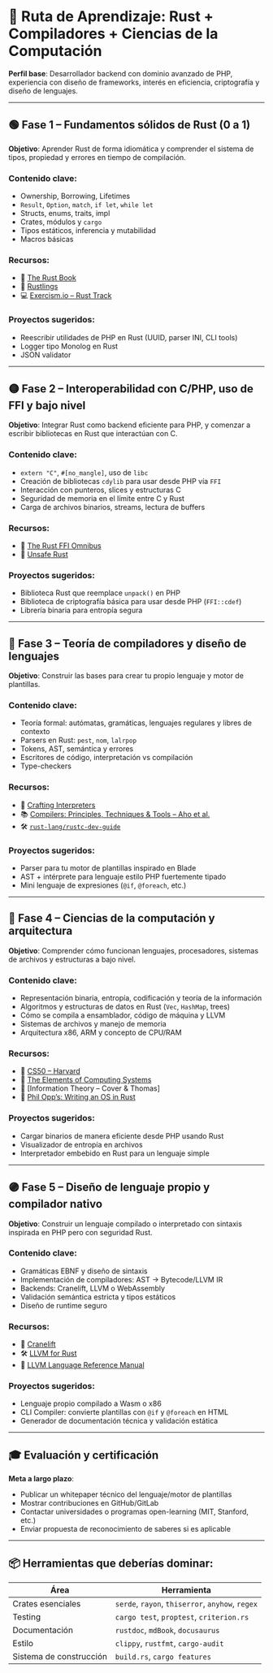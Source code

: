 # 📘 Ruta de Aprendizaje: **Rust + Compiladores + Ciencias de la Computación**

**Perfil base**: Desarrollador backend con dominio avanzado de PHP, experiencia con diseño de frameworks, interés en eficiencia, criptografía y diseño de lenguajes.

---

## 🟢 Fase 1 – Fundamentos sólidos de Rust (0 a 1)

**Objetivo**: Aprender Rust de forma idiomática y comprender el sistema de tipos, propiedad y errores en tiempo de compilación.

### Contenido clave:

* Ownership, Borrowing, Lifetimes
* `Result`, `Option`, `match`, `if let`, `while let`
* Structs, enums, traits, impl
* Crates, módulos y `cargo`
* Tipos estáticos, inferencia y mutabilidad
* Macros básicas

### Recursos:

* 📖 [The Rust Book](https://doc.rust-lang.org/book/)
* 🧠 [Rustlings](https://github.com/rust-lang/rustlings)
* 💻 [Exercism.io – Rust Track](https://exercism.org/tracks/rust)

### Proyectos sugeridos:

* Reescribir utilidades de PHP en Rust (UUID, parser INI, CLI tools)
* Logger tipo Monolog en Rust
* JSON validator

---

## 🟡 Fase 2 – Interoperabilidad con C/PHP, uso de FFI y bajo nivel

**Objetivo**: Integrar Rust como backend eficiente para PHP, y comenzar a escribir bibliotecas en Rust que interactúan con C.

### Contenido clave:

* `extern "C"`, `#[no_mangle]`, uso de `libc`
* Creación de bibliotecas `cdylib` para usar desde PHP vía `FFI`
* Interacción con punteros, slices y estructuras C
* Seguridad de memoria en el límite entre C y Rust
* Carga de archivos binarios, streams, lectura de buffers

### Recursos:

* 🔬 [The Rust FFI Omnibus](https://jakegoulding.com/rust-ffi-omnibus/)
* 📕 [Unsafe Rust](https://doc.rust-lang.org/nomicon/)

### Proyectos sugeridos:

* Biblioteca Rust que reemplace `unpack()` en PHP
* Biblioteca de criptografía básica para usar desde PHP (`FFI::cdef`)
* Librería binaria para entropía segura

---

## 🔵 Fase 3 – Teoría de compiladores y diseño de lenguajes

**Objetivo**: Construir las bases para crear tu propio lenguaje y motor de plantillas.

### Contenido clave:

* Teoría formal: autómatas, gramáticas, lenguajes regulares y libres de contexto
* Parsers en Rust: `pest`, `nom`, `lalrpop`
* Tokens, AST, semántica y errores
* Escritores de código, interpretación vs compilación
* Type-checkers

### Recursos:

* 📘 [Crafting Interpreters](https://craftinginterpreters.com/)
* 📚 [Compilers: Principles, Techniques & Tools – Aho et al.](https://en.wikipedia.org/wiki/Compilers:_Principles,_Techniques,_and_Tools)
* 🛠 [`rust-lang/rustc-dev-guide`](https://rustc-dev-guide.rust-lang.org/)

### Proyectos sugeridos:

* Parser para tu motor de plantillas inspirado en Blade
* AST + intérprete para lenguaje estilo PHP fuertemente tipado
* Mini lenguaje de expresiones (`@if`, `@foreach`, etc.)

---

## 🔴 Fase 4 – Ciencias de la computación y arquitectura

**Objetivo**: Comprender cómo funcionan lenguajes, procesadores, sistemas de archivos y estructuras a bajo nivel.

### Contenido clave:

* Representación binaria, entropía, codificación y teoría de la información
* Algoritmos y estructuras de datos en Rust (`Vec`, `HashMap`, trees)
* Cómo se compila a ensamblador, código de máquina y LLVM
* Sistemas de archivos y manejo de memoria
* Arquitectura x86, ARM y concepto de CPU/RAM

### Recursos:

* 🧠 [CS50 – Harvard](https://cs50.harvard.edu/)
* 📘 [The Elements of Computing Systems](https://www.nand2tetris.org/)
* 📘 \[Information Theory – Cover & Thomas]
* 🧵 [Phil Opp’s: Writing an OS in Rust](https://os.phil-opp.com/)

### Proyectos sugeridos:

* Cargar binarios de manera eficiente desde PHP usando Rust
* Visualizador de entropía en archivos
* Interpretador embebido en Rust para un lenguaje simple

---

## 🟣 Fase 5 – Diseño de lenguaje propio y compilador nativo

**Objetivo**: Construir un lenguaje compilado o interpretado con sintaxis inspirada en PHP pero con seguridad Rust.

### Contenido clave:

* Gramáticas EBNF y diseño de sintaxis
* Implementación de compiladores: AST → Bytecode/LLVM IR
* Backends: Cranelift, LLVM o WebAssembly
* Validación semántica estricta y tipos estáticos
* Diseño de runtime seguro

### Recursos:

* 🧪 [Cranelift](https://github.com/bytecodealliance/wasmtime/blob/main/cranelift)
* 🛠 [LLVM for Rust](https://docs.rs/inkwell/latest/inkwell/)
* 📘 [LLVM Language Reference Manual](https://llvm.org/docs/LangRef.html)

### Proyectos sugeridos:

* Lenguaje propio compilado a Wasm o x86
* CLI Compiler: convierte plantillas con `@if` y `@foreach` en HTML
* Generador de documentación técnica y validación estática

---

## 🎓 Evaluación y certificación

**Meta a largo plazo**:

* Publicar un whitepaper técnico del lenguaje/motor de plantillas
* Mostrar contribuciones en GitHub/GitLab
* Contactar universidades o programas open-learning (MIT, Stanford, etc.)
* Enviar propuesta de reconocimiento de saberes si es aplicable

---

## 📦 Herramientas que deberías dominar:

| Área                    | Herramienta                                      |
| ----------------------- | ------------------------------------------------ |
| Crates esenciales       | `serde`, `rayon`, `thiserror`, `anyhow`, `regex` |
| Testing                 | `cargo test`, `proptest`, `criterion.rs`         |
| Documentación           | `rustdoc`, `mdBook`, `docusaurus`                |
| Estilo                  | `clippy`, `rustfmt`, `cargo-audit`               |
| Sistema de construcción | `build.rs`, `cargo features`                     |

